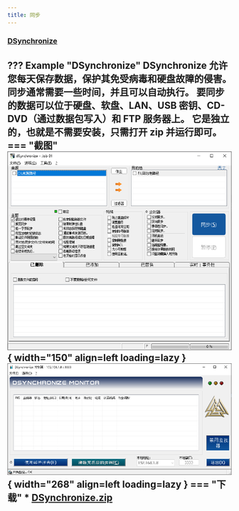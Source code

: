 ```yaml
---
title: 同步
---
```


### [DSynchronize](http://dimio.altervista.org)
??? Example "DSynchronize"
	DSynchronize 允许您每天保存数据，保护其免受病毒和硬盘故障的侵害。
	同步通常需要一些时间，并且可以自动执行。
	要同步的数据可以位于硬盘、软盘、LAN、USB 密钥、CD-DVD（通过数据包写入）和 FTP 服务器上。
	它是独立的，也就是不需要安装，只需打开 zip 并运行即可。
	=== "截图"
		![DSynchronize](img/DSynchronize1.png){ width="150" align=left loading=lazy } 
		![DSynchronize](img/DSynchronize2.png){ width="268" align=left loading=lazy } 
	=== "下载"
		* [DSynchronize.zip](download/DSynchronize.zip)
---

###



